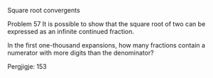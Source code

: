 
Square root convergents

Problem 57
It is possible to show that the square root of two can be expressed as an infinite continued fraction.

In the first one-thousand expansions, how many fractions contain a numerator with more digits than the denominator?

Pergjigje:  153

